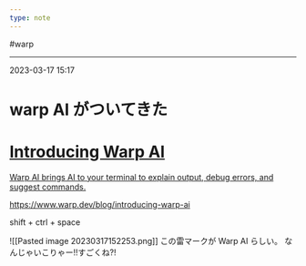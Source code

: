 ```yaml
---
type: note
---
```


#warp 

---
2023-03-17  15:17

# warp AI がついてきた


<div class="rich-link-card-container"><a class="rich-link-card" href="https://www.warp.dev/blog/introducing-warp-ai" target="_blank">
	<div class="rich-link-image-container">
		<div class="rich-link-image" style="background-image: url('https://assets-global.website-files.com/6221c6f68d6664279c408870/6410dc1bb995635491760105_Blog%20image%20(1).png')">
	</div>
	</div>
	<div class="rich-link-card-text">
		<h1 class="rich-link-card-title">Introducing Warp AI</h1>
		<p class="rich-link-card-description">
		Warp AI brings AI to your terminal to explain output, debug errors, and suggest commands.
		</p>
		<p class="rich-link-href">
		https://www.warp.dev/blog/introducing-warp-ai
		</p>
	</div>
</a></div>


shift + ctrl + space

![[Pasted image 20230317152253.png]]
この雷マークが Warp AI らしい。
なんじゃいこりゃー!!すごくね?!


